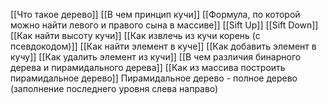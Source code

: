 [[Что такое дерево]]
[[В чем принцип кучи]]
[[Формула, по которой можно найти левого и правого сына в массиве]]
[[Sift Up]]
[[Sift Down]]
[[Как найти высоту кучи]]
[[Как извлечь из кучи корень (с псевдокодом)]]
[[Как найти элемент в куче]]
[[Как добавить элемент в кучу]]
[[Как удалить элемент из кучи]]
[[В чем различия бинарного дерева и пирамидального дерева]]
[[Как из массива построить пирамидальное дерево]]
Пирамидальное дерево - полное дерево (заполнение последнего уровня слева направо)